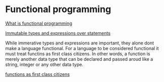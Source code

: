 # Functional programming

[What is functional programming](what-is-functional-programming.md)

[Immutable types and expressions over statements](immutable-types-and-expressions.md)


While immerative types and expressions are important, they alone dont make a language functional.
For a language to be considered functional it must treat functins as first class citizens.
In other words, a function is merely another data type that can be declared and passed aroud like a string, integer or any other data type.

[functions as first class citizens](delegation.md)